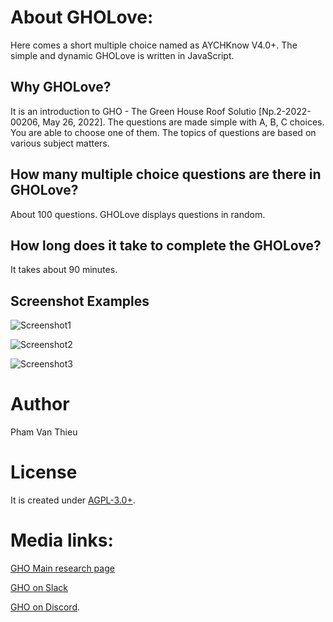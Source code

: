 # About GHOLove:

Here comes a short multiple choice named as AYCHKnow V4.0+. 
The simple and dynamic GHOLove is written in JavaScript.

## Why GHOLove?
It is an introduction to GHO - The Green House Roof Solutio [Np.2-2022-00206, May 26, 2022]. The questions are made simple with A, B, C choices. You are able to choose one of them. 
The topics of questions are based on various subject matters.

## How many multiple choice questions are there in GHOLove?
About 100 questions. GHOLove displays questions in random.

## How long does it take to complete the GHOLove?
It takes about 90 minutes.

## Screenshot Examples
![Screenshot1](https://home.uni-leipzig.de/idiv/quiz/screens/screenshot-1.png)

![Screenshot2](https://home.uni-leipzig.de/idiv/quiz/screens/screenshot-2.png)

![Screenshot3](https://home.uni-leipzig.de/idiv/quiz/screens/screenshot-3.png)


# Author
Pham Van Thieu


# License
It is created under [AGPL-3.0+](https://www.gnu.org/licenses/). 

# Media links:
[GHO Main research page](https://t.me/emsaction)

[GHO on Slack](https://ghospace.slack.com)

[GHO on Discord](https://discord.gg/p6gVscPu).
